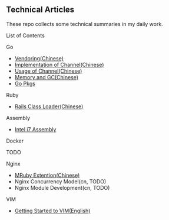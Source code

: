 Technical Articles
------------------

These repo collects some technical summaries in my daily work.


List of Contents

Go
* [Vendoring(Chinese)](go/vendoring-cn.md)
* [Implementation of Channel(Chinese)](go/channel-implementation-cn.md)
* [Usage of Channel(Chinese)](go/channel-usage-cn.md)
* [Memory and GC(Chinese)](go/memory-cn.md)
* [Go Pkgs](go/gopkgs/README.md)

Ruby
* [Rails Class Loader(Chinese)](https://github.com/yangyuqian/ruby-articles/blob/master/RAILS-CLASS-LOADER.md)

Assembly
* [Intel i7 Assembly](asm/unix-mac-intel-i7-cn.md)

Docker

TODO

Nginx
* [MRuby Extention(Chinese)](nginx/nginx-mruby-cn.md)
* Nginx Concurrency Model(cn, TODO)
* Nginx Module Development(cn, TODO)

VIM
* [Getting Started to VIM(English)](vim/vim-startup-en.md)

